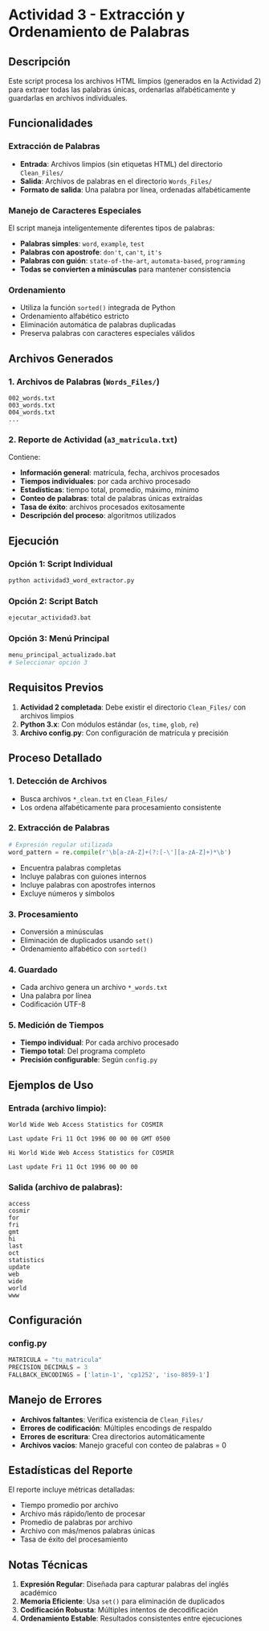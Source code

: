 # Actividad 3 - Extracción y Ordenamiento de Palabras

## Descripción
Este script procesa los archivos HTML limpios (generados en la Actividad 2) para extraer todas las palabras únicas, ordenarlas alfabéticamente y guardarlas en archivos individuales.

## Funcionalidades

### Extracción de Palabras
- **Entrada**: Archivos limpios (sin etiquetas HTML) del directorio `Clean_Files/`
- **Salida**: Archivos de palabras en el directorio `Words_Files/`
- **Formato de salida**: Una palabra por línea, ordenadas alfabéticamente

### Manejo de Caracteres Especiales
El script maneja inteligentemente diferentes tipos de palabras:
- **Palabras simples**: `word`, `example`, `test`
- **Palabras con apostrofe**: `don't`, `can't`, `it's`
- **Palabras con guión**: `state-of-the-art`, `automata-based`, `programming`
- **Todas se convierten a minúsculas** para mantener consistencia

### Ordenamiento
- Utiliza la función `sorted()` integrada de Python
- Ordenamiento alfabético estricto
- Eliminación automática de palabras duplicadas
- Preserva palabras con caracteres especiales válidos

## Archivos Generados

### 1. Archivos de Palabras (`Words_Files/`)
```
002_words.txt
003_words.txt
004_words.txt
...
```

### 2. Reporte de Actividad (`a3_matricula.txt`)
Contiene:
- **Información general**: matrícula, fecha, archivos procesados
- **Tiempos individuales**: por cada archivo procesado
- **Estadísticas**: tiempo total, promedio, máximo, mínimo
- **Conteo de palabras**: total de palabras únicas extraídas
- **Tasa de éxito**: archivos procesados exitosamente
- **Descripción del proceso**: algoritmos utilizados

## Ejecución

### Opción 1: Script Individual
```bash
python actividad3_word_extractor.py
```

### Opción 2: Script Batch
```bash
ejecutar_actividad3.bat
```

### Opción 3: Menú Principal
```bash
menu_principal_actualizado.bat
# Seleccionar opción 3
```

## Requisitos Previos

1. **Actividad 2 completada**: Debe existir el directorio `Clean_Files/` con archivos limpios
2. **Python 3.x**: Con módulos estándar (`os`, `time`, `glob`, `re`)
3. **Archivo config.py**: Con configuración de matrícula y precisión

## Proceso Detallado

### 1. Detección de Archivos
- Busca archivos `*_clean.txt` en `Clean_Files/`
- Los ordena alfabéticamente para procesamiento consistente

### 2. Extracción de Palabras
```python
# Expresión regular utilizada
word_pattern = re.compile(r'\b[a-zA-Z]+(?:[-\'][a-zA-Z]+)*\b')
```
- Encuentra palabras completas
- Incluye palabras con guiones internos
- Incluye palabras con apostrofes internos
- Excluye números y símbolos

### 3. Procesamiento
- Conversión a minúsculas
- Eliminación de duplicados usando `set()`
- Ordenamiento alfabético con `sorted()`

### 4. Guardado
- Cada archivo genera un archivo `*_words.txt`
- Una palabra por línea
- Codificación UTF-8

### 5. Medición de Tiempos
- **Tiempo individual**: Por cada archivo procesado
- **Tiempo total**: Del programa completo
- **Precisión configurable**: Según `config.py`

## Ejemplos de Uso

### Entrada (archivo limpio):
```
World Wide Web Access Statistics for COSMIR

Last update Fri 11 Oct 1996 00 00 00 GMT 0500

Hi World Wide Web Access Statistics for COSMIR

Last update Fri 11 Oct 1996 00 00 00
```

### Salida (archivo de palabras):
```
access
cosmir
for
fri
gmt
hi
last
oct
statistics
update
web
wide
world
www
```

## Configuración

### config.py
```python
MATRICULA = "tu_matricula"
PRECISION_DECIMALS = 3
FALLBACK_ENCODINGS = ['latin-1', 'cp1252', 'iso-8859-1']
```

## Manejo de Errores

- **Archivos faltantes**: Verifica existencia de `Clean_Files/`
- **Errores de codificación**: Múltiples encodings de respaldo
- **Errores de escritura**: Crea directorios automáticamente
- **Archivos vacíos**: Manejo graceful con conteo de palabras = 0

## Estadísticas del Reporte

El reporte incluye métricas detalladas:
- Tiempo promedio por archivo
- Archivo más rápido/lento de procesar
- Promedio de palabras por archivo
- Archivo con más/menos palabras únicas
- Tasa de éxito del procesamiento

## Notas Técnicas

1. **Expresión Regular**: Diseñada para capturar palabras del inglés académico
2. **Memoria Eficiente**: Usa `set()` para eliminación de duplicados
3. **Codificación Robusta**: Múltiples intentos de decodificación
4. **Ordenamiento Estable**: Resultados consistentes entre ejecuciones

